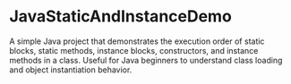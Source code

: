 # JavaStaticAndInstanceDemo
A simple Java project that demonstrates the execution order of static blocks, static methods, instance blocks, constructors, and instance methods in a class. Useful for Java beginners to understand class loading and object instantiation behavior.
